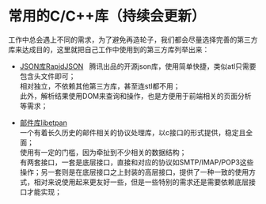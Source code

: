 # 常用的C/C++库（持续会更新）
工作中总会遇上不同的需求，为了避免再造轮子，我们都会尽量选择完善的第三方库来达成目的，这里就把自己工作中使用到的第三方库列举出来：

- [JSON库RapidJSON](https://github.com/Tencent/rapidjson.git)  
腾讯出品的开源json库，使用简单快捷，类似atl只需要包含头文件即可；  
相对独立，不依赖其他第三方库，甚至连stl都不用；  
此外，解析结果使用DOM来查询和操作，也是方便用于前端相关的页面分析等需求；  

- [邮件库libetpan](https://github.com/dinhviethoa/libetpan)  
一个有着长久历史的邮件相关的协议处理库，以c接口的形式提供，稳定且全面；  
使用有一定的门槛，因为牵扯到不少相关的数据结构；  
有两套接口，一套是底层接口，直接和对应的协议如SMTP/IMAP/POP3这些操作；另一套则是在底层接口之上封装的高层接口，提供了一种一致的使用方式，相对来说使用起来更友好一些，但是一些特别的需求还是需要依赖底层接口才能实现；  
